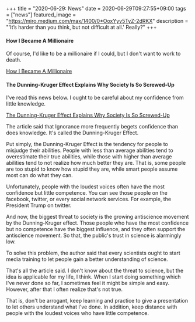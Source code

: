 +++
title =  "2020-06-29: News"
date = 2020-06-29T09:27:55+09:00
tags = ["news"]
featured_image = "https://miro.medium.com/max/1400/0*OoxYyv5TyZ-2dRKX"
description = "'It’s harder than you think, but not difficult at all.' Really?"
+++

#### How I Became A Millionaire

Of course, I'd like to be a millionaire if I could,
but I don't want to work to death.

[How I Became A Millionaire](https://medium.com/swlh/how-i-became-a-millionaire-1ff72af17849)


#### The Dunning-Kruger Effect Explains Why Society Is So Screwed-Up

I've read this news below.
I ought to be careful about my confidence from little knowledge.

[The Dunning-Kruger Effect Explains Why Society Is So Screwed-Up](https://medium.com/discourse/the-dunning-kruger-effect-explains-why-society-is-so-screwed-up-1432aca90aa8)

The article said that
Ignorance more frequently begets confidence than does knowledge.
It's called the Dunning-Kruger Effect.

Put simply, the Dunning-Kruger Effect is the tendency for people to misjudge their abilities.
People with less than average abilities tend to overestimate their true abilities,
while those with higher than average abilities tend to not realize how much better they are.
That is, some people are too stupid to know how stupid they are,
while smart people assume most can do what they can.

Unfortunately, people with the loudest voices often have the most confidence but little competence.
You can see those people on the facebook, twitter, or every social network services.
For example, the President Trump on twitter.

And now, the biggest threat to society is the growing antiscience movement by the Dunning-Kruger effect.
Those people who have the most confidence but no competence have the biggest influence,
and they often support the antiscience movement.
So that, the public's trust in science is alarmingly low.

To solve this problem, the author said that
every scientists ought to start media training to let people gain a better understanding of science.

That's all the article said.
I don't know about the threat to science,
but the idea is applicable for my life, I think.
When I start doing something which I've never done so far,
I sometimes feel it might be simple and easy.
However, after that I often realize that's not true.

That is, don't be arrogant, keep learning and
practice to give a presentation to let others understand what I've done.
In addition, keep distance with people with the loudest voices who have little competence.
